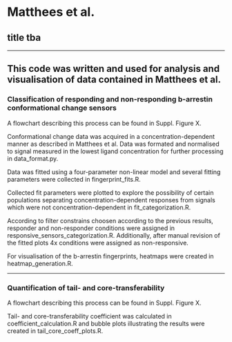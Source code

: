 # Matthees et al.
## title tba 

---
This 
code was written and used for analysis and visualisation of data contained in Matthees et al.
---

### Classification of responding and non-responding b-arrestin conformational change sensors ###
A flowchart describing this process can be found in Suppl. Figure X.

Conformational change data was acquired in a concentration-dependent manner as described in Matthees et al.
Data was formated and normalised to signal measured in the lowest ligand concentration for further processing
in data_format.py.

Data was fitted using a four-parameter non-linear model and several fitting parameters were collected in 
fingerprint_fits.R.

Collected fit parameters were plotted to explore the possibility of certain populations separating
concentration-dependent responses from signals which were not concentration-dependent in fit_categorization.R.

According to filter constrains choosen according to the previous results, responder and non-responder conditions
were assigned in responsive_sensors_categorization.R. Additionally, after manual revision of the fitted plots 
4x conditions were assigned as non-responsive.

For visualisation of the b-arrestin fingerprints, heatmaps were created in heatmap_generation.R.

---

### Quantification of tail- and core-transferability ###
A flowchart describing this process can be found in Suppl. Figure X.

Tail- and core-transferability coefficient was calculated in coefficient_calculation.R and bubble plots 
illustrating the results were created in tail_core_coeff_plots.R.